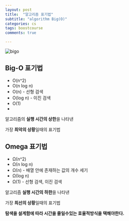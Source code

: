 ```yaml
---
layout: post
title:  "알고리즘 표기법"
subtitle: "algorithm Big(O)"
categories: cs
tags: boostcourse
comments: true

---
```


![bigo](https://user-images.githubusercontent.com/56789064/89124721-2381e900-d514-11ea-8ebd-faf9c862114e.jpg)

Big-O 표기법
---

-   O(n^2)
-   O(n log n)
-   O(n) - 선형 검색
-   O(log n) - 이진 검색
-   O(1)
- 
알고리즘의 **실행 시간의 상한**을 나타낸

가장 **최악의 상황**일때의 표기법


Omega 표기법
---

-   Ω(n^2)
-   Ω(n log n)
-   Ω(n) - 배열 안에 존재하는 값의 개수 세기
-   Ω(log n)
-   Ω(1) - 선형 검색, 이진 검색

알고리즘 **실행 시간의 하한**을 나타낸

가장 **최선의 상황**일때의 표기법


**탐색을 설계함에 따라 시간을 줄일수있는 효율적방식을 택해야한다.**
